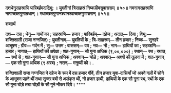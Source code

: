 **दशधेनुसहस्राणि पारिबर्हमदाद्विभु: ।** **युवतीनां त्रिसाहस्रं निष्कग्रीवसुवाससम् ॥ ५०॥** **नवनागसहस्राणि नागाच्छतगुणान्रथान् ।** **रथाच्छतगुणानश्वानश्वाच्छतगुणान्नरान् ॥ ५१॥** 

**शब्दार्थ** 

**दश—** **दस** **; धेनु—** **गायों का** **; सहस्राणि—** **हजार** **; पारिबर्हम्—** **दहेज** **; अदात्—** **दिया** **; विभु:—** **शक्तिशाली (राजा नग्नजित)** **;** **युवतीनाम्—** **युवतियों के** **; त्रि-साहस्रम्—** **तीन हजार** **; निष्क—** **सुनहरे आभूषण** **; ग्रीव—** **गर्दन में** **; सु—** **उत्तम** **; वाससम्—** **वष** **;** **नव—** **नौ** **; नाग—** **हाथियों का** **; सहस्राणि—** **हजार** **; नागात्—** **हाथियों की अपेक्षा** **; शत-गुणान्—** **सौ गुना अधिक** **(९,००,०००)** **; रथान्—** **रथ** **; रथात्—** **रथों से** **; शत-गुणान्—** **सौ गुना अधिक** **; अश्वान्—** **घोड़े** **; अश्वात्—** **अश्वों की तुलना में** **;** **शत-गुणान्—** **एक सौ गुना अधिक (९ अरब)** **; नरान्—** **मनुष्यों को।** **.** 

**शक्तिशाली राजा नग्नजित ने दहेज के रूप में दस हजार गौवें, तीन हजार युवा-दासियाँ जो** **अपने गलों में सोने के आभूषण पहने थीं तथा सुन्दर वषों से अलंकृत थीं, नौ हजार हाथी,** **हाथियों के एक सौ गुना रथ, रथों के एक सौ गुना घोड़े तथा घोड़ों के सौ गुने नौकर दिये।** **** 